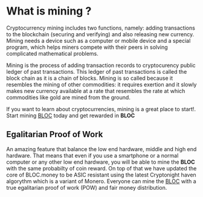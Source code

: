 # What is mining ?

Cryptocurrency mining includes two functions, namely: adding transactions to the blockchain (securing and verifying) and also releasing new currency. Mining needs a device such as a computer or mobile device and a special program, which helps miners compete with their peers in solving complicated mathematical problems.

Mining is the process of adding transaction records to cryptocurency public ledger of past transactions. This ledger of past transactions is called the block chain as it is a chain of blocks. Mining is so called because it resembles the mining of other commodities: it requires exertion and it slowly makes new currency available at a rate that resembles the rate at which commodities like gold are mined from the ground.

If you want to learn about cryptocurrencies, mining is a great place to start!. Start mining [BLOC](https://bloc.money) today and get rewarded in **BLOC**

## Egalitarian Proof of Work

An amazing feature that balance the low end hardware, middle and high end hardware. That means that even if you use a smartphone or a normal computer or any other low end hardware, you will be able to mine the **BLOC** with the same probabilty of coin reward. On top of that we have updated the core of BLOC.money to be ASIC resistant using the latest Cryptonight haven algorythm which is a variant of Monero. Everyone can mine the [BLOC](https://bloc.money) with a true egalitarian proof of work (POW) and fair money distribution.